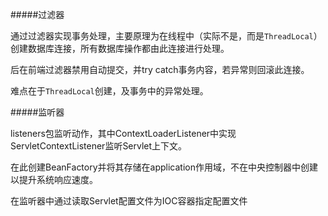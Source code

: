 #####过滤器

通过过滤器实现事务处理，主要原理为在线程中（实际不是，而是`ThreadLocal`）创建数据库连接，所有数据库操作都由此连接进行处理。

后在前端过滤器禁用自动提交，并try catch事务内容，若异常则回滚此连接。

难点在于`ThreadLocal`创建，及事务中的异常处理。

#####监听器

listeners包监听动作，其中ContextLoaderListener中实现ServletContextListener监听Servlet上下文。

在此创建BeanFactory并将其存储在application作用域，不在中央控制器中创建以提升系统响应速度。


在监听器中通过读取Servlet配置文件为IOC容器指定配置文件